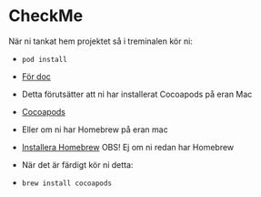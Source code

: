 # CheckMe

När ni tankat hem projektet så i treminalen kör ni:
- `pod install`  
- [För doc](https://guides.cocoapods.org/using/pod-install-vs-update.html)

- Detta förutsätter att ni har installerat Cocoapods på eran Mac
- [Cocoapods](https://guides.cocoapods.org/using/getting-started.html)
- Eller om ni har Homebrew på eran mac
- [Installera Homebrew](https://brew.sh) OBS! Ej om ni redan har Homebrew
- När det är färdigt kör ni detta:
- `brew install cocoapods`
